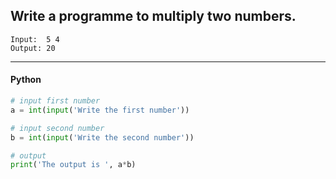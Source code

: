 ## Write a programme to multiply two numbers.

```
Input:  5 4
Output: 20
```

---

<CodeBlock slots="heading, code" repeat="1" languages="Python" />

#### Python

```python
# input first number
a = int(input('Write the first number'))

# input second number
b = int(input('Write the second number'))

# output
print('The output is ', a*b)
```
